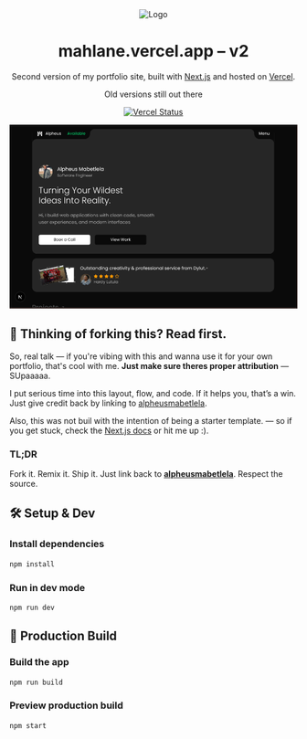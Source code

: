 <div align="center">
  <img alt="Logo" src="https://raw.githubusercontent.com/theCalculatar/v2.portfolio/refs/heads/main/public/demo-logo.svg" width="100" />
</div>

<h1 align="center">
    mahlane.vercel.app – v2
</h1>

<p align="center">
    Second version of my portfolio site, built with <a href="https://nextjs.org/">Next.js</a> and hosted on <a href="https://vercel.com/">
    Vercel</a>.
</p>

<p align="center">
    Old versions still out there
</p>
<p align="center">
    <a href="https://vercel.com/theCalculatar/v2.portfolio" target="_blank">
        <img src="https://vercelbadge.vercel.app/api/theCalculatar/v2.portfolio" alt="Vercel Status" />
    </a>
</p>

</div>

![demo](https://raw.githubusercontent.com/theCalculatar/v2.portfolio/refs/heads/main/public/images/demo.png)

## 🚨 Thinking of forking this? Read first.

So, real talk — if you're vibing with this and wanna use it for your own portfolio, that's cool with me.
**Just make sure theres proper attribution** — SUpaaaaa.

I put serious time into this layout, flow, and code. If it helps you, that’s a win. Just give credit back by linking to [alpheusmabetlela](https://mahlane.vercel.app).

Also, this was not buil with the intention of being a starter template. — so if you get stuck, check the [Next.js docs](https://nextjs.org/docs) or hit me up :).

### TL;DR

Fork it. Remix it. Ship it.
Just link back to **[alpheusmabetlela](https://mahlane.vercel.app)**. Respect the source.

## 🛠 Setup & Dev

### Install dependencies

```bash
npm install
```

### Run in dev mode

```bash
npm run dev
```

## 🚀 Production Build

### Build the app

```bash
npm run build
```

### Preview production build

```bash
npm start
```

